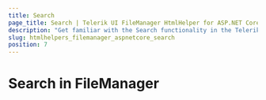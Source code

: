 ```yaml
---
title: Search
page_title: Search | Telerik UI FileManager HtmlHelper for ASP.NET Core
description: "Get familiar with the Search functionality in the Telerik UI for ASP.NET Core FileManager and how you can configure it."
slug: htmlhelpers_filemanager_aspnetcore_search
position: 7
---
```


# Search in FileManager
